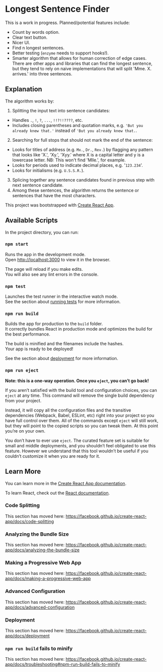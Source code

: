 # Longest Sentence Finder
This is a work in progress. Planned/potential features include:
* Count by words option.
* Clear text button.
* Nicer UI.
* Find n longest sentences.
* Better testing (`enzyme` needs to support hooks!).
* Smarter algorithm that allows for human correction of edge cases.
There are other apps and libraries that can find the longest sentence, but they tend to rely on naive implementations that will split 'Mme. X. arrives.' into three sentences.

## Explanation
The algorithm works by:
1. Splitting the input text into sentence candidates:
  * Handles `.`, `!`, `?`, `...`, `!!?!!????`, etc.
  * Includes closing parentheses and quotation marks, e.g. `'But you already knew that.'` instead of `'But you already knew that.`.
2. Searching for full stops that should not mark the end of the sentence:
  * Looks for titles of address (e.g. `Mx.`, `Dr.`, `Rev.`) by flagging any pattern that looks like 'X.', 'Xy.', 'Xyy.' where X is a capital letter and y is a lowercase letter. NB: This won't find 'Mlle.', for example.
  * Looks for periods used to indicate decimal places, e.g. '`123.234`'.
  * Looks for initialisms (e.g. `U.S.S.R.`).
3. Splicing together any sentence candidates found in previous step with next sentence candidate.
4. Among these sentences, the algorithm returns the sentence or sentences that have the most characters.

This project was bootstrapped with [Create React App](https://github.com/facebook/create-react-app).

## Available Scripts

In the project directory, you can run:

### `npm start`

Runs the app in the development mode.<br>
Open [http://localhost:3000](http://localhost:3000) to view it in the browser.

The page will reload if you make edits.<br>
You will also see any lint errors in the console.

### `npm test`

Launches the test runner in the interactive watch mode.<br>
See the section about [running tests](https://facebook.github.io/create-react-app/docs/running-tests) for more information.

### `npm run build`

Builds the app for production to the `build` folder.<br>
It correctly bundles React in production mode and optimizes the build for the best performance.

The build is minified and the filenames include the hashes.<br>
Your app is ready to be deployed!

See the section about [deployment](https://facebook.github.io/create-react-app/docs/deployment) for more information.

### `npm run eject`

**Note: this is a one-way operation. Once you `eject`, you can’t go back!**

If you aren’t satisfied with the build tool and configuration choices, you can `eject` at any time. This command will remove the single build dependency from your project.

Instead, it will copy all the configuration files and the transitive dependencies (Webpack, Babel, ESLint, etc) right into your project so you have full control over them. All of the commands except `eject` will still work, but they will point to the copied scripts so you can tweak them. At this point you’re on your own.

You don’t have to ever use `eject`. The curated feature set is suitable for small and middle deployments, and you shouldn’t feel obligated to use this feature. However we understand that this tool wouldn’t be useful if you couldn’t customize it when you are ready for it.

## Learn More

You can learn more in the [Create React App documentation](https://facebook.github.io/create-react-app/docs/getting-started).

To learn React, check out the [React documentation](https://reactjs.org/).

### Code Splitting

This section has moved here: https://facebook.github.io/create-react-app/docs/code-splitting

### Analyzing the Bundle Size

This section has moved here: https://facebook.github.io/create-react-app/docs/analyzing-the-bundle-size

### Making a Progressive Web App

This section has moved here: https://facebook.github.io/create-react-app/docs/making-a-progressive-web-app

### Advanced Configuration

This section has moved here: https://facebook.github.io/create-react-app/docs/advanced-configuration

### Deployment

This section has moved here: https://facebook.github.io/create-react-app/docs/deployment

### `npm run build` fails to minify

This section has moved here: https://facebook.github.io/create-react-app/docs/troubleshooting#npm-run-build-fails-to-minify
